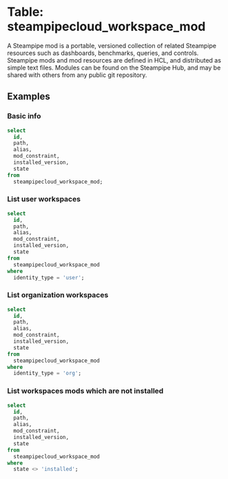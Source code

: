 # Table: steampipecloud_workspace_mod

A Steampipe mod is a portable, versioned collection of related Steampipe resources such as dashboards, benchmarks, queries, and controls. Steampipe mods and mod resources are defined in HCL, and distributed as simple text files. Modules can be found on the Steampipe Hub, and may be shared with others from any public git repository.

## Examples

### Basic info

```sql
select
  id,
  path,
  alias,
  mod_constraint,
  installed_version,
  state
from
  steampipecloud_workspace_mod;
```

### List user workspaces

```sql
select
  id,
  path,
  alias,
  mod_constraint,
  installed_version,
  state
from
  steampipecloud_workspace_mod
where
  identity_type = 'user';
```

### List organization workspaces

```sql
select
  id,
  path,
  alias,
  mod_constraint,
  installed_version,
  state
from
  steampipecloud_workspace_mod
where
  identity_type = 'org';
```

### List workspaces mods which are not installed

```sql
select
  id,
  path,
  alias,
  mod_constraint,
  installed_version,
  state
from
  steampipecloud_workspace_mod
where
  state <> 'installed';
```
